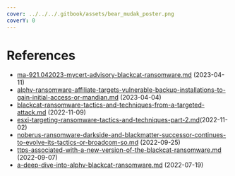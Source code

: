 ```yaml
---
cover: ../../../.gitbook/assets/bear_mudak_poster.png
coverY: 0
---
```


# References

* [ma-921.042023-mycert-advisory-blackcat-ransomware.md](ma-921.042023-mycert-advisory-blackcat-ransomware.md "mention") (2023-04-11)
* [alphv-ransomware-affiliate-targets-vulnerable-backup-installations-to-gain-initial-access-or-mandian.md](alphv-ransomware-affiliate-targets-vulnerable-backup-installations-to-gain-initial-access-or-mandian.md "mention") (2023-04-04)
* [blackcat-ransomware-tactics-and-techniques-from-a-targeted-attack.md](blackcat-ransomware-tactics-and-techniques-from-a-targeted-attack.md "mention") (2022-11-09)
* [esxi-targeting-ransomware-tactics-and-techniques-part-2.md](esxi-targeting-ransomware-tactics-and-techniques-part-2.md "mention")(2022-11-02)
* [noberus-ransomware-darkside-and-blackmatter-successor-continues-to-evolve-its-tactics-or-broadcom-so.md](noberus-ransomware-darkside-and-blackmatter-successor-continues-to-evolve-its-tactics-or-broadcom-so.md "mention") (2022-09-25)
* [ttps-associated-with-a-new-version-of-the-blackcat-ransomware.md](ttps-associated-with-a-new-version-of-the-blackcat-ransomware.md "mention") (2022-09-07)
* [a-deep-dive-into-alphv-blackcat-ransomware.md](a-deep-dive-into-alphv-blackcat-ransomware.md "mention") (2022-07-19)

